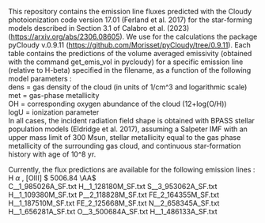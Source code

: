 This repository contains the emission line fluxes predicted with the Cloudy photoionization code version 17.01 (Ferland et al. 2017) for the star-forming models described in Section 3.1 of Calabro et al. (2023) (https://arxiv.org/abs/2306.08605). We use for the calculations the package pyCloudy v.0.9.11 (https://github.com/Morisset/pyCloudy/tree/0.9.11). 
Each table contains the predictions of the volume averaged emissivity (obtained with the command get_emis_vol in pycloudy) for a specific emission line (relative to H-beta) specified in the filename, as a function of the following model parameters : <br />
dens = gas density of the cloud (in units of 1/cm^3 and logarithmic scale) <br />
met = gas-phase metallicity  <br />
OH = corresponding oxygen abundance of the cloud (12+log(O/H)) <br />
logU = ionization parameter <br />
In all cases, the incident radiation field shape is obtained with BPASS stellar population models (Eldridge et al. 2017), assuming a Salpeter IMF with an upper mass limit of 300 Msun, stellar metallicity equal to the gas phase metallicity of the surrounding gas cloud, and continuous star-formation history with age of 10^8 yr. 

Currently, the flux predictions are available for the following emission lines :
H $\alpha$ , [OIII]  $ 5006.84 \AA$  <br />
C__1_985026A_SF.txt
H__1_128180M_SF.txt
S__3_953062A_SF.txt
H__1_109380M_SF.txt
P__2_118828M_SF.txt
FE_2_164355M_SF.txt
H__1_187510M_SF.txt
FE_2_125668M_SF.txt
N__2_658345A_SF.txt
H__1_656281A_SF.txt
O__3_500684A_SF.txt
H__1_486133A_SF.txt
